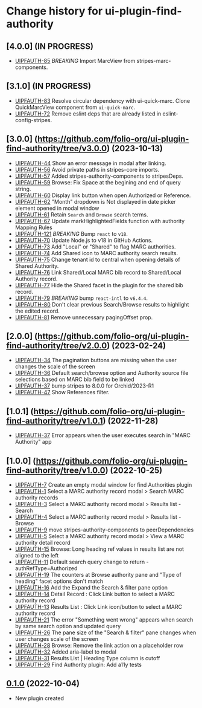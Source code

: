 # Change history for ui-plugin-find-authority

## [4.0.0] (IN PROGRESS)

* [UIPFAUTH-85](https://issues.folio.org/browse/UIPFAUTH-85) *BREAKING* Import MarcView from stripes-marc-components.

## [3.1.0] (IN PROGRESS)

* [UIPFAUTH-83](https://issues.folio.org/browse/UIPFAUTH-83) Resolve circular dependency with ui-quick-marc. Clone QuickMarcView component from `ui-quick-marc`.
* [UIPFAUTH-72](https://issues.folio.org/browse/UIPFAUTH-72) Remove eslint deps that are already listed in eslint-config-stripes.

## [3.0.0] (https://github.com/folio-org/ui-plugin-find-authority/tree/v3.0.0) (2023-10-13)

* [UIPFAUTH-44](https://issues.folio.org/browse/UIPFAUTH-44) Show an error message in modal after linking.
* [UIPFAUTH-56](https://issues.folio.org/browse/UIPFAUTH-56) Avoid private paths in stripes-core imports.
* [UIPFAUTH-57](https://issues.folio.org/browse/UIPFAUTH-57) Added stripes-authority-components to stripesDeps.
* [UIPFAUTH-59](https://issues.folio.org/browse/UIPFAUTH-59) Browse: Fix Space at the begining and end of query string.
* [UIPFAUTH-60](https://issues.folio.org/browse/UIPFAUTH-60) Display link button when open Authorized or Reference.
* [UIPFAUTH-62](https://issues.folio.org/browse/UIPFAUTH-62) "Month" dropdown is Not displayed in date picker element opened in modal window
* [UIPFAUTH-61](https://issues.folio.org/browse/UIPFAUTH-61) Retain `Search` and `Browse` search terms.
* [UIPFAUTH-67](https://issues.folio.org/browse/UIPFAUTH-67) Update markHighlightedFields function with authority Mapping Rules
* [UIPFAUTH-121](https://issues.folio.org/browse/UIPFAUTH-121) *BREAKING* Bump `react` to `v18`.
* [UIPFAUTH-70](https://issues.folio.org/browse/UIPFAUTH-70) Update Node.js to v18 in GitHub Actions.
* [UIPFAUTH-73](https://issues.folio.org/browse/UIPFAUTH-73) Add "Local" or "Shared" to flag MARC authorities.
* [UIPFAUTH-74](https://issues.folio.org/browse/UIPFAUTH-74) Add Shared icon to MARC authority search results.
* [UIPFAUTH-75](https://issues.folio.org/browse/UIPFAUTH-75) Change tenant id to central when opening details of Shared Authority.
* [UIPFAUTH-76](https://issues.folio.org/browse/UIPFAUTH-76) Link Shared/Local MARC bib record to Shared/Local Authority record.
* [UIPFAUTH-77](https://issues.folio.org/browse/UIPFAUTH-77) Hide the Shared facet in the plugin for the shared bib record.
* [UIPFAUTH-79](https://issues.folio.org/browse/UIPFAUTH-79) *BREAKING* bump `react-intl` to `v6.4.4`.
* [UIPFAUTH-80](https://issues.folio.org/browse/UIPFAUTH-80) Don't clear previous Search/Browse results to highlight the edited record.
* [UIPFAUTH-81](https://issues.folio.org/browse/UIPFAUTH-81) Remove unnecessary pagingOffset prop.

## [2.0.0] (https://github.com/folio-org/ui-plugin-find-authority/tree/v2.0.0) (2023-02-24)

* [UIPFAUTH-34](https://issues.folio.org/browse/UIPFAUTH-34) The pagination buttons are missing when the user changes the scale of the screen
* [UIPFAUTH-36](https://issues.folio.org/browse/UIPFAUTH-36) Default search/browse option and Authority source file selections based on MARC bib field to be linked
* [UIPFAUTH-37](https://issues.folio.org/browse/UIPFAUTH-37) bump stripes to 8.0.0 for Orchid/2023-R1
* [UIPFAUTH-47](https://issues.folio.org/browse/UIPFAUTH-47) Show References filter.

## [1.0.1] (https://github.com/folio-org/ui-plugin-find-authority/tree/v1.0.1) (2022-11-28)

* [UIPFAUTH-37](https://issues.folio.org/browse/UIPFAUTH-37) Error appears when the user executes search in "MARC Authority" app

## [1.0.0] (https://github.com/folio-org/ui-plugin-find-authority/tree/v1.0.0) (2022-10-25)

* [UIPFAUTH-7](https://issues.folio.org/browse/UIPFAUTH-7) Create an empty modal window for find Authorities plugin
* [UIPFAUTH-1](https://issues.folio.org/browse/UIPFAUTH-1) Select a MARC authority record modal > Search MARC authority records
* [UIPFAUTH-3](https://issues.folio.org/browse/UIPFAUTH-3) Select a MARC authority record modal > Results list - Search
* [UIPFAUTH-4](https://issues.folio.org/browse/UIPFAUTH-4) Select a MARC authority record modal > Results list - Browse
* [UIPFAUTH-9](https://issues.folio.org/browse/UIPFAUTH-9) move stripes-authority-components to peerDependencies
* [UIPFAUTH-5](https://issues.folio.org/browse/UIPFAUTH-5) Select a MARC authority record modal > View a MARC authority detail record
* [UIPFAUTH-15](https://issues.folio.org/browse/UIPFAUTH-15) Browse: Long heading ref values in results list are not aligned to the left
* [UIPFAUTH-11](https://issues.folio.org/browse/UIPFAUTH-11) Default search query change to return - authRefType=Authorized
* [UIPFAUTH-19](https://issues.folio.org/browse/UIPFAUTH-19) The counters at Browse authority pane and "Type of heading" facet options don't match
* [UIPFAUTH-16](https://issues.folio.org/browse/UIPFAUTH-16) Add the Expand the Search & filter pane option
* [UIPFAUTH-14](https://issues.folio.org/browse/UIPFAUTH-14) Detail Record : Click Link button to select a MARC authority record
* [UIPFAUTH-13](https://issues.folio.org/browse/UIPFAUTH-13) Results List : Click Link icon/button to select a MARC authority record
* [UIPFAUTH-21](https://issues.folio.org/browse/UIPFAUTH-21) The error "Something went wrong" appears when search by same search option and updated query
* [UIPFAUTH-26](https://issues.folio.org/browse/UIPFAUTH-26) The pane size of the "Search & filter" pane changes when user changes scale of the screen
* [UIPFAUTH-28](https://issues.folio.org/browse/UIPFAUTH-28) Browse: Remove the link action on a placeholder row
* [UIPFAUTH-32](https://issues.folio.org/browse/UIPFAUTH-32) Added aria-label to modal
* [UIPFAUTH-31](https://issues.folio.org/browse/UIPFAUTH-31) Results List | Heading Type column is cutoff
* [UIPFAUTH-29](https://issues.folio.org/browse/UIPFAUTH-29) Find Authority plugin: Add a11y tests

## [0.1.0](https://github.com/folio-org/ui-plugin-find-authority/tree/v0.1.0) (2022-10-04)

 - New plugin created

